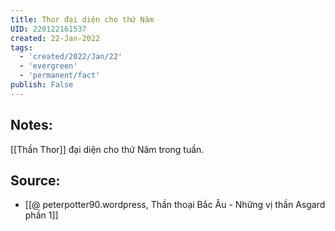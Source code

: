 ```yaml
---
title: Thor đại diện cho thứ Năm
UID: 220122161537
created: 22-Jan-2022
tags:
  - 'created/2022/Jan/22'
  - 'evergreen'
  - 'permanent/fact'
publish: False
---
```

## Notes:
[[Thần Thor]] đại diện cho thứ Năm trong tuần.

## Source:
- [[@ peterpotter90.wordpress, Thần thoại Bắc Âu - Những vị thần Asgard phần 1]]


